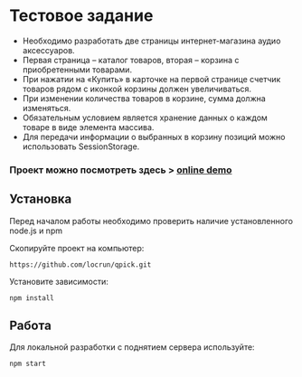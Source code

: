 # Тестовое задание
* Необходимо разработать две страницы интернет-магазина аудио аксессуаров.
*  Первая страница – каталог товаров, вторая – корзина с приобретенными товарами.
*  При нажатии на «Купить» в карточке на первой странице счетчик товаров рядом с иконкой корзины должен увеличиваться.
*  При изменении количества товаров в корзине, сумма должна изменяться.
*  Обязательным условием является хранение данных о каждом товаре в виде элемента массива.
*  Для передачи информации о выбранных в корзину позиций можно использовать SessionStorage.

### Проект можно посмотреть здесь > [online demo](https://qpick-murex.vercel.app/)

## Установка 
Перед началом работы необходимо проверить наличие установленного node.js и npm

Скопируйте проект на компьютер: 

```
https://github.com/locrun/qpick.git
```
Установите зависимости:

```
npm install
```

## Работа
Для локальной разработки с поднятием сервера используйте:
```
npm start
```

  
